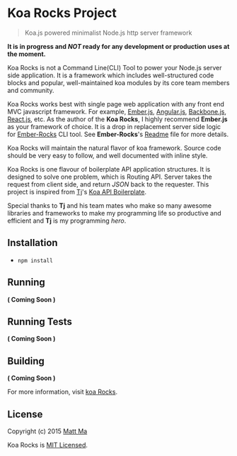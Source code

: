 # Koa Rocks Project

> Koa.js powered minimalist Node.js http server framework

**It is in progress and _NOT_ ready for any development or production uses at the moment.**


Koa Rocks is not a Command Line(CLI) Tool to power your Node.js server side application. It is a
framework which includes well-structured code blocks and popular, well-maintained koa modules by
its core team members and community.

Koa Rocks works best with single page web application with any front end MVC javascript framework.
For example, [Ember.js](emberjs.com), [Angular.js](https://angularjs.org/), [Backbone.js](backbonejs.org), 
[React.js](http://facebook.github.io/react/), etc. As the author of the **Koa Rocks**, I highly 
recommend **Ember.js** as your framework of choice. It is a drop in replacement server side logic 
for [Ember-Rocks](https://github.com/mattma/ember-rocks) CLI tool. See **Ember-Rocks**'s 
[Readme](https://github.com/mattma/ember-rocks/blob/master/README.md) file for more details.

Koa Rocks will maintain the natural flavor of koa framework. Source code should be very easy to
follow, and well documented with inline style.

Koa Rocks is one flavour of boilerplate API application structures. It is designed to solve one 
problem, which is Routing API. Server takes the request from client side, and return *JSON* back 
to the requester. This project is inspired from [Tj](https://github.com/tj)'s 
[Koa API Boilerplate](https://github.com/koajs/api-boilerplate). 

Special thanks to **Tj** and his team mates who make so many awesome libraries and frameworks 
to make my programming life so productive and efficient and **Tj** is my programming *hero*.

## Installation

* `npm install`

## Running

__( Coming Soon )__

## Running Tests

__( Coming Soon )__

## Building

__( Coming Soon )__

For more information, visit [koa Rocks](https://github.com/mattma/koa-rocks).

## License

Copyright (c) 2015 [Matt Ma](http://mattmadesign.com)

Koa Rocks is [MIT Licensed](./LICENSE.md).
